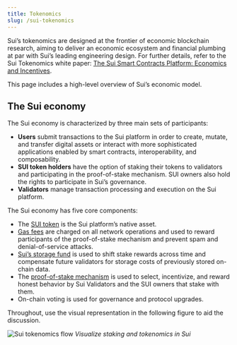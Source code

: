 ```yaml
---
title: Tokenomics
slug: /sui-tokenomics
---
```


Sui’s tokenomics are designed at the frontier of economic blockchain research, aiming to deliver an economic ecosystem and financial plumbing at par with Sui’s leading engineering design. For further details, refer to the Sui Tokenomics white paper: [The Sui Smart Contracts Platform: Economics and Incentives](https://github.com/MystenLabs/sui/blob/main/doc/paper/tokenomics.pdf).

This page includes a high-level overview of Sui’s economic model.

## The Sui economy

The Sui economy is characterized by three main sets of participants:

- **Users** submit transactions to the Sui platform in order to create, mutate, and transfer digital assets or interact with more sophisticated applications enabled by smart contracts, interoperability, and composability.
- **SUI token holders** have the option of staking their tokens to validators and participating in the proof-of-stake mechanism. SUI owners also hold the rights to participate in Sui’s governance.
- **Validators** manage transaction processing and execution on the Sui platform.

The Sui economy has five core components:

- The [SUI token](../tokenomics/sui-token.md) is the Sui platform’s native asset.
- [Gas fees](../tokenomics/gas-pricing.md) are charged on all network operations and used to reward participants of the proof-of-stake mechanism and prevent spam and denial-of-service attacks.
- [Sui’s storage fund](../tokenomics/storage-fund.md) is used to shift stake rewards across time and compensate future validators for storage costs of previously stored on-chain data.
- The [proof-of-stake mechanism](../tokenomics/proof-of-stake.md) is used to select, incentivize, and reward honest behavior by Sui Validators and the SUI owners that stake with them.
- On-chain voting is used for governance and protocol upgrades.

Throughout, use the visual representation in the following figure to aid the discussion.

![Sui tokenomics flow](/img/sui-tokenomics-flow.png "See staking and tokenomics in Sui") _Visualize staking and tokenomics in Sui_
